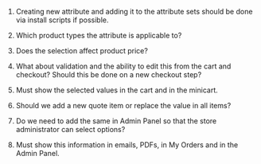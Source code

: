 1. Creating new attribute and adding it to the attribute sets should be done via install scripts if possible.

2. Which product types the attribute is applicable to?

3. Does the selection affect product price?

4. What about validation and the ability to edit this from the cart and checkout?
Should this be done on a new checkout step?

5. Must show the selected values in the cart and in the minicart.

6. Should we add a new quote item or replace the value in all items?

7. Do we need to add the same in Admin Panel so that the store administrator can select options?

8. Must show this information in emails, PDFs, in My Orders and in the Admin Panel.